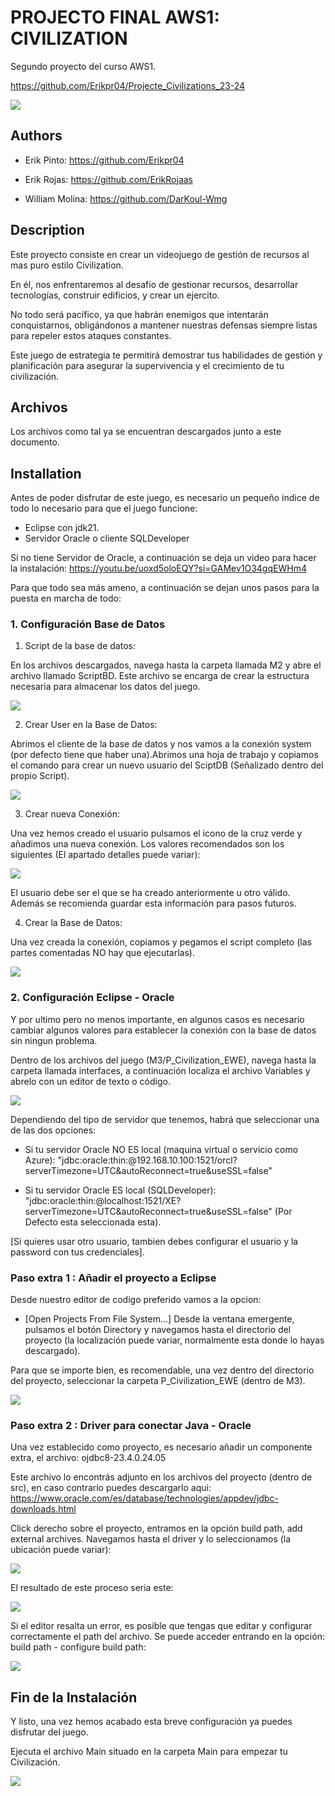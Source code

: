 
# PROJECTO FINAL AWS1: CIVILIZATION

Segundo proyecto del curso AWS1. 

https://github.com/Erikpr04/Projecte_Civilizations_23-24

![](https://github.com/Erikpr04/Projecte_Civilizations_23-24/blob/Preproduccion/M5/imagenesREADME/civilization.jpg)

## Authors

- Erik Pinto: https://github.com/Erikpr04

- Erik Rojas: https://github.com/ErikRojaas

- William Molina: https://github.com/DarKoul-Wmg


## Description

Este proyecto consiste en crear un videojuego de gestión de recursos al mas puro estilo Civilization.

En él, nos enfrentaremos al desafío de gestionar recursos, desarrollar tecnologías, construir edificios, y crear un ejercito.

No todo será pacífico, ya que habrán enemigos que  intentarán conquistarnos, obligándonos a mantener nuestras defensas siempre listas para repeler estos ataques constantes. 

Este juego de estrategia te permitirá demostrar tus habilidades de gestión y planificación para asegurar la supervivencia y el crecimiento de tu civilización.


## Archivos

Los archivos como tal ya se encuentran descargados junto a este documento.

## Installation

Antes de poder disfrutar de este juego, es necesario un pequeño indice de todo lo necesario para que el juego funcione:

 - Eclipse con jdk21. 
 - Servidor Oracle o cliente SQLDeveloper


Si no tiene Servidor de Oracle, a continuación se deja un video para hacer la instalación: https://youtu.be/uoxd5oloEQY?si=GAMev1O34gqEWHm4

Para que todo sea más ameno, a continuación se dejan unos pasos para la puesta en marcha de todo:

### 1. Configuración Base de Datos

1. Script de la base de datos: 

En los archivos descargados, navega hasta la carpeta llamada M2 y abre el archivo llamado ScriptBD. Este archivo se encarga de crear la estructura necesaria para almacenar los datos del juego. 

![](https://github.com/Erikpr04/Projecte_Civilizations_23-24/blob/Preproduccion/M5/imagenesREADME/local_script.PNG)

2. Crear User en la Base de Datos: 

Abrimos el cliente de la base de datos y nos vamos a la conexión system (por defecto tiene que haber una).Abrimos una hoja de trabajo y copiamos el comando para crear un nuevo usuario del SciptDB (Señalizado dentro del propio Script).

![](https://github.com/Erikpr04/Projecte_Civilizations_23-24/blob/Preproduccion/M5/imagenesREADME/createuser.PNG)

3. Crear nueva Conexión:

Una vez hemos creado el usuario pulsamos el icono de la cruz verde y añadimos una nueva conexión. Los valores recomendados son los siguientes (El apartado detalles puede variar):

![](https://github.com/Erikpr04/Projecte_Civilizations_23-24/blob/Preproduccion/M5/imagenesREADME/newconnection.PNG)

El usuario debe ser el que se ha creado anteriormente u otro válido. Además se recomienda guardar esta información para pasos futuros.

4. Crear la Base de Datos:

Una vez creada la conexión, copiamos y pegamos el script completo (las partes comentadas NO hay que ejecutarlas).

![](https://github.com/Erikpr04/Projecte_Civilizations_23-24/blob/Preproduccion/M5/imagenesREADME/scriptbd.PNG)


### 2. Configuración Eclipse - Oracle

Y por ultimo pero no menos importante, en algunos casos es necesario cambiar algunos valores para establecer la conexión con la base de datos sin ningun problema.

Dentro de los archivos del juego (M3/P_Civilization_EWE), navega hasta la carpeta llamada interfaces, a continuación localiza el archivo Variables y abrelo con un editor de texto o código.

![](https://github.com/Erikpr04/Projecte_Civilizations_23-24/blob/Preproduccion/M5/imagenesREADME/variables.PNG)

Dependiendo del tipo de servidor que tenemos, habrá que seleccionar una de las dos opciones:

- Si tu servidor Oracle NO ES local (maquina virtual o servicio como Azure): "jdbc:oracle:thin:@192.168.10.100:1521/orcl?serverTimezone=UTC&autoReconnect=true&useSSL=false"

- Si tu servidor Oracle ES local (SQLDeveloper): "jdbc:oracle:thin:@localhost:1521/XE?serverTimezone=UTC&autoReconnect=true&useSSL=false" (Por Defecto esta seleccionada esta).

[Si quieres usar otro usuario, tambien debes configurar el usuario y la password con tus credenciales].




### Paso extra 1 : Añadir el proyecto a Eclipse

Desde nuestro editor de codigo preferido vamos a la opcion:   

- [Open Projects From File System...]
Desde la ventana emergente, pulsamos el botón Directory y navegamos hasta el directorio del proyecto (la localización puede variar, normalmente esta donde lo hayas descargado).


Para que se importe bien, es recomendable, una vez dentro del directorio del proyecto, seleccionar la carpeta P_Civilization_EWE (dentro de M3).  

![](https://github.com/Erikpr04/Projecte_Civilizations_23-24/blob/Preproduccion/M5/imagenesREADME/Capturaproject.PNG)


### Paso extra 2 : Driver para conectar Java - Oracle  

Una vez establecido como proyecto, es necesario añadir un componente extra, el archivo: ojdbc8-23.4.0.24.05

Este archivo lo encontrás adjunto en los archivos del proyecto (dentro de src), en caso contrario puedes descargarlo aqui: https://www.oracle.com/es/database/technologies/appdev/jdbc-downloads.html


Click derecho sobre el proyecto, entramos en la opción build path, add external archives. Navegamos hasta el driver y lo seleccionamos (la ubicación puede variar): 

![](https://github.com/Erikpr04/Projecte_Civilizations_23-24/blob/Preproduccion/M5/imagenesREADME/add_ext_arch.png)


El resultado de este proceso seria este:

![](https://github.com/Erikpr04/Projecte_Civilizations_23-24/blob/Preproduccion/M5/imagenesREADME/conectorpuesto.PNG)

Si el editor resalta un error, es posible que tengas que editar y configurar correctamente el path del archivo. Se puede acceder entrando en la opción: build path - configure build path:

![](https://github.com/Erikpr04/Projecte_Civilizations_23-24/blob/Preproduccion/M5/imagenesREADME/configurebuildpath.PNG)

## Fin de la Instalación

Y listo, una vez hemos acabado esta breve configuración ya puedes disfrutar del juego. 

Ejecuta el archivo Main situado en la carpeta Main para empezar tu Civilización. 

![](https://github.com/Erikpr04/Projecte_Civilizations_23-24/blob/Preproduccion/M5/imagenesREADME/main.png)

